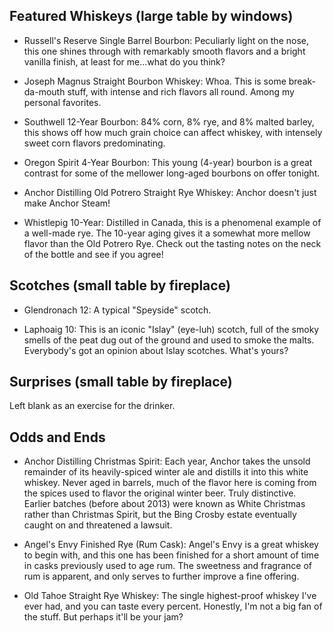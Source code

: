 ## Featured Whiskeys (large table by windows)

- Russell's Reserve Single Barrel Bourbon: Peculiarly light on the nose, this one shines through with remarkably smooth flavors and a bright vanilla finish, at least for me...what do you think?

- Joseph Magnus Straight Bourbon Whiskey: Whoa. This is some break-da-mouth stuff, with intense and rich flavors all round. Among my personal favorites.

- Southwell 12-Year Bourbon: 84% corn, 8% rye, and 8% malted barley, this shows off how much grain choice can affect whiskey, with intensely sweet corn flavors predominating.

- Oregon Spirit 4-Year Bourbon: This young (4-year) bourbon is a great contrast for some of the mellower long-aged bourbons on offer tonight.

- Anchor Distilling Old Potrero Straight Rye Whiskey: Anchor doesn't just make Anchor Steam!

- Whistlepig 10-Year: Distilled in Canada, this is a phenomenal example of a well-made rye. The 10-year aging gives it a somewhat more mellow flavor than the Old Potrero Rye. Check out the tasting notes on the neck of the bottle and see if you agree!

## Scotches (small table by fireplace)

- Glendronach 12: A typical "Speyside" scotch.

- Laphoaig 10: This is an iconic "Islay" (eye-luh) scotch, full of the smoky smells of the peat dug out of the ground and used to smoke the malts. Everybody's got an opinion about Islay scotches. What's yours?

## Surprises (small table by fireplace)

Left blank as an exercise for the drinker.

## Odds and Ends

- Anchor Distilling Christmas Spirit: Each year, Anchor takes the unsold remainder of its heavily-spiced winter ale and distills it into this white whiskey. Never aged in barrels, much of the flavor here is coming from the spices used to flavor the original winter beer. Truly distinctive. Earlier batches (before about 2013) were known as White Christmas rather than Christmas Spirit, but the Bing Crosby estate eventually caught on and threatened a lawsuit.

- Angel's Envy Finished Rye (Rum Cask): Angel's Envy is a great whiskey to begin with, and this one has been finished for a short amount of time in casks previously used to age rum. The sweetness and fragrance of rum is apparent, and only serves to further improve a fine offering.

- Old Tahoe Straight Rye Whiskey: The single highest-proof whiskey I've ever had, and you can taste every percent. Honestly, I'm not a big fan of the stuff. But perhaps it'll be your jam?
